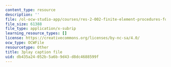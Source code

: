 ```yaml
---
content_type: resource
description: ''
file: /ol-ocw-studio-app/courses/res-2-002-finite-element-procedures-for-solids-and-structures-spring-2010/db435a24052b5a6b9d43d8dc4688599f_pSdxdfBnu0I.vtt
file_size: 61388
file_type: application/x-subrip
learning_resource_types: []
license: https://creativecommons.org/licenses/by-nc-sa/4.0/
ocw_type: OCWFile
resourcetype: Other
title: 3play caption file
uid: db435a24-052b-5a6b-9d43-d8dc4688599f
---
```

